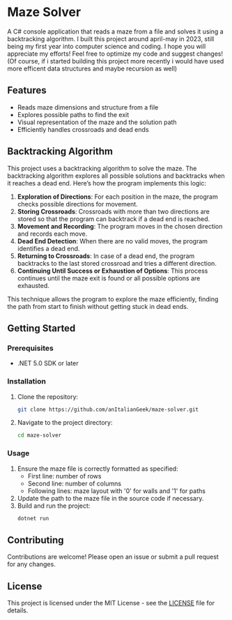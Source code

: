 # Maze Solver

A C# console application that reads a maze from a file and solves it using a backtracking algorithm.
I built this project around april-may in 2023, still being my first year into computer science and coding.
I hope you will appreciate my efforts! Feel free to optimize my code and suggest changes!
(Of course, if i started building this project more recently i would have used more efficent data structures and maybe recursion as well)

## Features

- Reads maze dimensions and structure from a file
- Explores possible paths to find the exit
- Visual representation of the maze and the solution path
- Efficiently handles crossroads and dead ends

## Backtracking Algorithm

This project uses a backtracking algorithm to solve the maze. The backtracking algorithm explores all possible solutions and backtracks when it reaches a dead end. Here’s how the program implements this logic:

1. **Exploration of Directions**: For each position in the maze, the program checks possible directions for movement.
2. **Storing Crossroads**: Crossroads with more than two directions are stored so that the program can backtrack if a dead end is reached.
3. **Movement and Recording**: The program moves in the chosen direction and records each move.
4. **Dead End Detection**: When there are no valid moves, the program identifies a dead end.
5. **Returning to Crossroads**: In case of a dead end, the program backtracks to the last stored crossroad and tries a different direction.
6. **Continuing Until Success or Exhaustion of Options**: This process continues until the maze exit is found or all possible options are exhausted.

This technique allows the program to explore the maze efficiently, finding the path from start to finish without getting stuck in dead ends.

## Getting Started

### Prerequisites

- .NET 5.0 SDK or later

### Installation

1. Clone the repository:
    ```sh
    git clone https://github.com/anItalianGeek/maze-solver.git
    ```
2. Navigate to the project directory:
    ```sh
    cd maze-solver
    ```

### Usage

1. Ensure the maze file is correctly formatted as specified:
    - First line: number of rows
    - Second line: number of columns
    - Following lines: maze layout with '0' for walls and '1' for paths
2. Update the path to the maze file in the source code if necessary.
3. Build and run the project:
    ```sh
    dotnet run
    ```

## Contributing

Contributions are welcome! Please open an issue or submit a pull request for any changes.

## License

This project is licensed under the MIT License - see the [LICENSE](LICENSE) file for details.
